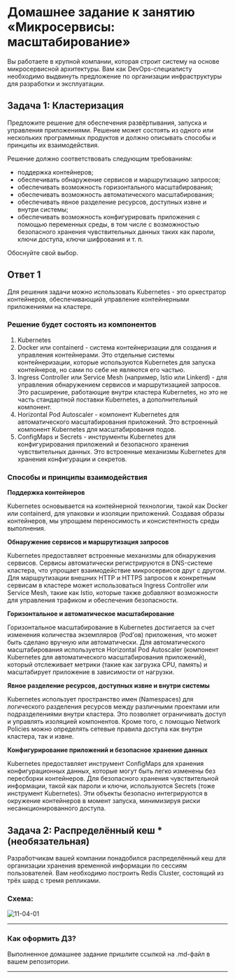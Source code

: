 
# Домашнее задание к занятию «Микросервисы: масштабирование»

Вы работаете в крупной компании, которая строит систему на основе микросервисной архитектуры.
Вам как DevOps-специалисту необходимо выдвинуть предложение по организации инфраструктуры для разработки и эксплуатации.

## Задача 1: Кластеризация

Предложите решение для обеспечения развёртывания, запуска и управления приложениями.
Решение может состоять из одного или нескольких программных продуктов и должно описывать способы и принципы их взаимодействия.

Решение должно соответствовать следующим требованиям:
- поддержка контейнеров;
- обеспечивать обнаружение сервисов и маршрутизацию запросов;
- обеспечивать возможность горизонтального масштабирования;
- обеспечивать возможность автоматического масштабирования;
- обеспечивать явное разделение ресурсов, доступных извне и внутри системы;
- обеспечивать возможность конфигурировать приложения с помощью переменных среды, в том числе с возможностью безопасного хранения чувствительных данных таких как пароли, ключи доступа, ключи шифрования и т. п.

Обоснуйте свой выбор.

## Ответ 1

Для решения задачи можно использовать Kubernetes - это оркестратор контейнеров, обеспечивающий управление контейнерными приложениями на кластере.

### Решение будет состоять из компонентов

1. Kubernetes
2. Docker или containerd - система контейнеризации для создания и управления контейнерами. Это отдельные системы контейнеризации, которые используются Kubernetes для запуска контейнеров, но сами по себе не являются его частью.
3. Ingress Controller или Service Mesh (например, Istio или Linkerd) - для управления обнаружением сервисов и маршрутизацией запросов. Это расширение, работающие внутри кластера Kubernetes, но это не часть стандартной поставки Kubernetes, а дополнительный компонент.
4. Horizontal Pod Autoscaler - компонент Kubernetes для автоматического масштабирования приложений. Это встроенный компонент Kubernetes для масштабирования подов.
5. ConfigMaps и Secrets - инструменты Kubernetes для конфигурирования приложений и безопасного хранения чувствительных данных. Это встроенные механизмы Kubernetes для хранения конфигурации и секретов.

### Способы и принципы взаимодействия

**Поддержка контейнеров**

Kubernetes основывается на контейнерной технологии, такой как Docker или containerd, для упаковки и изоляции приложений. Создавая образы контейнеров, мы упрощаем переносимость и консистентность среды выполнения.

**Обнаружение сервисов и маршрутизация запросов**

Kubernetes предоставляет встроенные механизмы для обнаружения сервисов. Сервисы автоматически регистрируются в DNS-системе кластера, что упрощает взаимодействие микросервисов друг с другом. Для маршрутизации внешних HTTP и HTTPS запросов к конкретным сервисам в кластере может использоваться Ingress Controller или Service Mesh, такие как Istio, которые также добавляют возможности для управления трафиком и обеспечения безопасности.

**Горизонтальное и автоматическое масштабирование**

Горизонтальное масштабирование в Kubernetes достигается за счет изменения количества экземпляров (Pod’ов) приложения, что может быть сделано вручную или автоматически. Для автоматического масштабирования используется Horizontal Pod Autoscaler (компонент Kubernetes для автоматического масштабирования приложений), который отслеживает метрики (такие как загрузка CPU, память) и масштабирует приложение в зависимости от нагрузки.

**Явное разделение ресурсов, доступных извне и внутри системы**

Kubernetes использует пространство имен (Namespaces) для логического разделения ресурсов между различными проектами или подразделениями внутри кластера. Это позволяет ограничивать доступ и управлять изоляцией компонентов. Кроме того, с помощью Network Policies можно определять сетевые правила доступа как внутри кластера, так и извне.

**Конфигурирование приложений и безопасное хранение данных**

Kubernetes предоставляет инструмент ConfigMaps для хранения конфигурационных данных, которые могут быть легко изменены без пересборки контейнеров. Для безопасного хранения чувствительной информации, такой как пароли и ключи, используются Secrets (тоже инструмент Kubernetes). Эти объекты безопасно интегрируются в окружение контейнеров в момент запуска, минимизируя риски несанкционированного доступа.

## Задача 2: Распределённый кеш * (необязательная)

Разработчикам вашей компании понадобился распределённый кеш для организации хранения временной информации по сессиям пользователей.
Вам необходимо построить Redis Cluster, состоящий из трёх шард с тремя репликами.

### Схема:

![11-04-01](https://user-images.githubusercontent.com/1122523/114282923-9b16f900-9a4f-11eb-80aa-61ed09725760.png)

---

### Как оформить ДЗ?

Выполненное домашнее задание пришлите ссылкой на .md-файл в вашем репозитории.

---
